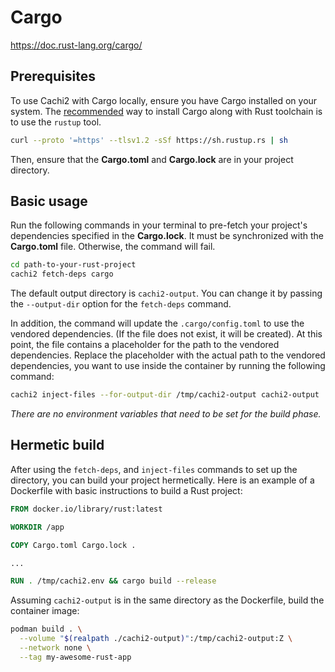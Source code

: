 # Cargo

<https://doc.rust-lang.org/cargo/>

## Prerequisites

To use Cachi2 with Cargo locally, ensure you have Cargo installed on your system.
The [recommended](https://www.rust-lang.org/tools/install) way to install Cargo
along with Rust toolchain is to use the `rustup` tool.

```bash
curl --proto '=https' --tlsv1.2 -sSf https://sh.rustup.rs | sh
```

Then, ensure that the **Cargo.toml** and **Cargo.lock** are in your project directory.

## Basic usage

Run the following commands in your terminal to pre-fetch your project's
dependencies specified in the **Cargo.lock**. It must be synchronized with the **Cargo.toml**
file. Otherwise, the command will fail.

```bash
cd path-to-your-rust-project
cachi2 fetch-deps cargo
```

The default output directory is `cachi2-output`. You can change it by passing
the `--output-dir` option for the `fetch-deps` command.

In addition, the command will update the `.cargo/config.toml` to use the vendored
dependencies. (If the file does not exist, it will be created). At this point,
the file contains a placeholder for the path to the vendored dependencies. Replace
the placeholder with the actual path to the vendored dependencies, you want to use
inside the container by running the following command:

```bash
cachi2 inject-files --for-output-dir /tmp/cachi2-output cachi2-output
```

_There are no environment variables that need to be set for the build phase._

## Hermetic build

After using the `fetch-deps`, and `inject-files` commands to set up the directory,
you can build your project hermetically. Here is an example of a Dockerfile with
basic instructions to build a Rust project:

```Dockerfile
FROM docker.io/library/rust:latest

WORKDIR /app

COPY Cargo.toml Cargo.lock .

...

RUN . /tmp/cachi2.env && cargo build --release
```

Assuming `cachi2-output` is in the same directory as the Dockerfile, build the
container image:

```bash
podman build . \
  --volume "$(realpath ./cachi2-output)":/tmp/cachi2-output:Z \
  --network none \
  --tag my-awesome-rust-app
```
